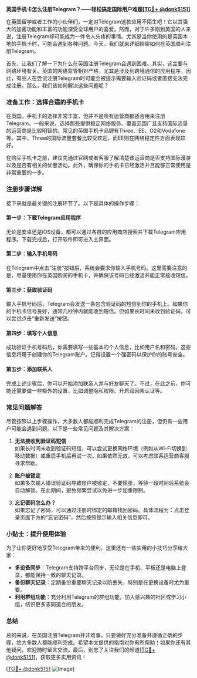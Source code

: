 **英国手机卡怎么注册Telegram？——轻松搞定国际用户难题[[TG💪+ @donk5151](https://t.me/s/donk5151)]**

在英国留学或者工作的小伙伴们，一定对Telegram这款应用不陌生吧！它以其强大的加密功能和丰富的功能深受全球用户的喜爱。然而，对于许多刚到英国的人来说，注册Telegram却可能成为一件令人头疼的事情。尤其是当你使用的是英国本地的手机卡时，可能会遇到各种问题。今天，我们就来详细聊聊如何在英国顺利注册Telegram。

首先，让我们了解一下为什么在英国注册Telegram会遇到困难。其实，这主要与网络环境有关。英国的网络监管相对严格，尤其是涉及到跨境通信的应用程序。因此，有些人在尝试注册Telegram时可能会被提示需要输入验证码或者直接无法完成注册。那么，我们该如何解决这些问题呢？

### 准备工作：选择合适的手机卡

在英国，手机卡的选择非常丰富，但并不是所有运营商都适合用来注册Telegram。一般来说，选择那些提供稳定网络服务、覆盖范围广且支持国际流量的运营商是比较明智的。常见的英国手机卡品牌有Three、EE、O2和Vodafone等。其中，Three的国际流量套餐比较受欢迎，而EE则在网络稳定性方面表现较好。

在购买手机卡之前，建议先通过官网或者客服了解清楚该运营商是否支持国际漫游以及是否有相关的优惠活动。此外，确保你的手机卡已经激活并且能够正常使用是非常重要的一步。

### 注册步骤详解

接下来就是最关键的注册环节了。以下是具体的操作步骤：

#### 第一步：下载Telegram应用程序

无论是安卓还是iOS设备，都可以通过各自的应用商店搜索并下载Telegram应用程序。下载完成后，打开软件即可进入主界面。

#### 第二步：输入手机号码

在Telegram中点击“注册”按钮后，系统会要求你输入手机号码。这里需要注意的是，尽量使用你在英国购买的手机卡，并确保该号码已经激活并能正常接收短信。

#### 第三步：获取验证码

输入手机号码后，Telegram会发送一条包含验证码的短信到你的手机上。如果你的手机卡信号良好，通常几秒钟内就能收到短信。但如果长时间未收到验证码，可以尝试点击“重新发送”按钮。

#### 第四步：填写个人信息

成功验证手机号码后，你需要填写一些基本的个人信息，比如用户名和密码。这些信息将用于创建你的Telegram账户。记得设置一个强密码以保护你的账号安全。

#### 第五步：添加联系人

完成上述步骤后，你可以开始添加联系人并与好友聊天了。不过，在此之前，你可能还需要做一些额外的设置，比如调整隐私权限、开启双因素认证等。

### 常见问题解答

尽管按照以上步骤操作，大多数人都能顺利完成Telegram的注册，但仍有一些用户可能会遇到问题。以下是一些常见问题及其解决方案：

1. **无法接收到验证码短信**  
   如果长时间未收到验证码短信，可以尝试更换网络环境（例如从Wi-Fi切换到移动数据）或重启手机后再试一次。如果依然无效，可以考虑联系运营商客服寻求帮助。

2. **账户被锁定**  
   如果多次输入错误验证码导致账户被锁定，不要慌张，等待一段时间后系统会自动解锁。在此期间，避免频繁尝试以免进一步加重限制。

3. **忘记密码怎么办？**  
   如果忘记了密码，可以通过注册时绑定的邮箱找回密码。具体流程为：点击登录页面下方的“忘记密码”，然后按照提示输入相关信息即可。

### 小贴士：提升使用体验

为了让你更好地享受Telegram带来的便利，这里还有一些实用的小技巧分享给大家：

- **多设备同步**：Telegram支持跨平台同步，无论是在手机、平板还是电脑上登录，都能保持一致的聊天记录。
- **备份聊天记录**：定期备份重要聊天记录以防丢失，特别是在更换设备时尤为重要。
- **利用群组功能**：充分利用Telegram的群组功能，加入感兴趣的社区或学习小组，结识更多志同道合的朋友。

### 总结

总的来说，在英国注册Telegram并非难事，只要做好充分准备并遵循正确的步骤，绝大多数人都能顺利完成。希望本文提供的指南对你有所帮助！如果你还有其他疑问，欢迎随时留言交流。最后，别忘了关注我们的频道[[TG💪+ @donk5151](https://t.me/s/donk5151)]，获取更多实用资讯！

[[TG💪+ @donk5151](https://t.me/s/donk5151) ![Image](https://i.postimg.cc/rwNCRYN7/Snipaste-2025-04-30-17-27-05.png)]